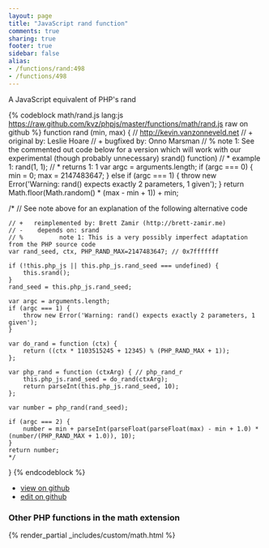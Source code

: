 ```yaml
---
layout: page
title: "JavaScript rand function"
comments: true
sharing: true
footer: true
sidebar: false
alias:
- /functions/rand:498
- /functions/498
---
```

<!-- Generated by Rakefile:build -->
A JavaScript equivalent of PHP's rand

{% codeblock math/rand.js lang:js https://raw.github.com/kvz/phpjs/master/functions/math/rand.js raw on github %}
function rand (min, max) {
    // http://kevin.vanzonneveld.net
    // +   original by: Leslie Hoare
    // +   bugfixed by: Onno Marsman
    // %          note 1: See the commented out code below for a version which will work with our experimental (though probably unnecessary) srand() function)
    // *     example 1: rand(1, 1);
    // *     returns 1: 1
    var argc = arguments.length;
    if (argc === 0) {
        min = 0;
        max = 2147483647;
    } else if (argc === 1) {
        throw new Error('Warning: rand() expects exactly 2 parameters, 1 given');
    }
    return Math.floor(Math.random() * (max - min + 1)) + min;

/*
    // See note above for an explanation of the following alternative code
    
    // +   reimplemented by: Brett Zamir (http://brett-zamir.me)
    // -    depends on: srand
    // %          note 1: This is a very possibly imperfect adaptation from the PHP source code
    var rand_seed, ctx, PHP_RAND_MAX=2147483647; // 0x7fffffff

    if (!this.php_js || this.php_js.rand_seed === undefined) {
        this.srand();
    }
    rand_seed = this.php_js.rand_seed;

    var argc = arguments.length;
    if (argc === 1) {
        throw new Error('Warning: rand() expects exactly 2 parameters, 1 given');
    }

    var do_rand = function (ctx) {
        return ((ctx * 1103515245 + 12345) % (PHP_RAND_MAX + 1));
    };

    var php_rand = function (ctxArg) { // php_rand_r
        this.php_js.rand_seed = do_rand(ctxArg);
        return parseInt(this.php_js.rand_seed, 10);
    };

    var number = php_rand(rand_seed);

    if (argc === 2) {
        number = min + parseInt(parseFloat(parseFloat(max) - min + 1.0) * (number/(PHP_RAND_MAX + 1.0)), 10);
    }
    return number;
    */
}
{% endcodeblock %}

 - [view on github](https://github.com/kvz/phpjs/blob/master/functions/math/rand.js)
 - [edit on github](https://github.com/kvz/phpjs/edit/master/functions/math/rand.js)

### Other PHP functions in the math extension
{% render_partial _includes/custom/math.html %}
